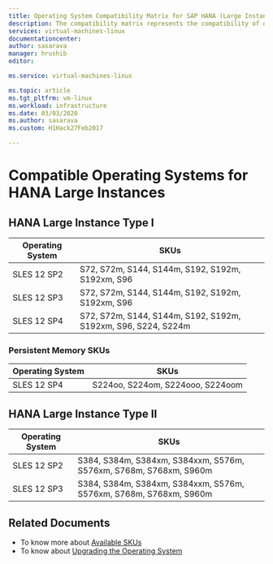 ```yaml
---
title: Operating System Compatibility Matrix for SAP HANA (Large Instances)| Microsoft Docs
description: The compatibility matrix represents the compatibility of different versions of Operating System with different hardware types (Large Instances)
services: virtual-machines-linux
documentationcenter:
author: sasarava
manager: hrushib
editor:

ms.service: virtual-machines-linux

ms.topic: article
ms.tgt_pltfrm: vm-linux
ms.workload: infrastructure
ms.date: 03/03/2020
ms.author: sasarava
ms.custom: H1Hack27Feb2017

---
```

# Compatible Operating Systems for HANA Large Instances

## HANA Large Instance Type I     
  | Operating System     | SKUs |
  |-------------------------|-----|
  | SLES 12 SP2 | S72, S72m, S144, S144m, S192, S192m, S192xm, S96 |
  | SLES 12 SP3 | S72, S72m, S144, S144m, S192, S192m, S192xm, S96 |
  | SLES 12 SP4 | S72, S72m, S144, S144m, S192, S192m, S192xm, S96, S224, S224m |
  
### Persistent Memory SKUs
  | Operating System     | SKUs |
  |-------------------------|----|
  | SLES 12 SP4 | S224oo, S224om, S224ooo, S224oom |
  
## HANA Large Instance Type II     
  |  Operating System       | SKUs |
  |-------------------------|----|
  | SLES 12 SP2| S384, S384m, S384xm, S384xxm, S576m, S576xm, S768m, S768xm, S960m |
  | SLES 12 SP3| S384, S384m, S384xm, S384xxm, S576m, S576xm, S768m, S768xm, S960m |
  
## Related Documents

- To know more about [Available SKUs](hana-available-skus.md)
- To know about [Upgrading the Operating System](os-upgrade-hana-large-instance.md)
  

  
  
